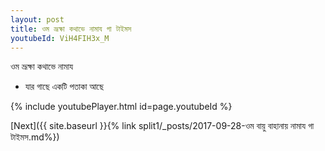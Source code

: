 ```yaml
---
layout: post
title: ওম ভ্রূক্ষা কথাভে নামায গা টাইমস
youtubeId: ViH4FIH3x_M
---
```

 
 
 ওম ভ্রূক্ষা কথাভে নামায  
 
 -  যার গাছে একটি পতাকা আছে 
 
  
 
  
 
 
 
 
 
 


{% include youtubePlayer.html id=page.youtubeId %}
 
[Next]({{ site.baseurl }}{% link  split1/_posts/2017-09-28-ওম বায়ু বাহানায় নামায গা টাইমস.md%})
 
